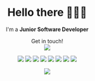 <!--
**lucianosimoni/lucianosimoni** is a ✨ _special_ ✨ repository because its `README.md` (this file) appears on your GitHub profile.

Here are some ideas to get you started:

- 🔭 I’m currently working on ...
- 🌱 I’m currently learning ...
- 👯 I’m looking to collaborate on ...
- 🤔 I’m looking for help with ...
- 💬 Ask me about ...
- 📫 How to reach me: ...
- 😄 Pronouns: ...
- ⚡ Fun fact: ...
-->

<h1 align="center" >Hello there 🧑‍💻✨</h1>
<p align="center">I'm a <b>Junior Software Developer</b></p>
<p align="center">
  Get in touch!
  <br/>
  <img src="https://readme-components.vercel.app/api?component=logo&logo=linkedin&text=false&fill=219ebc">
</p>

<p align="center">
  <img src="https://readme-components.vercel.app/api?component=logo&logo=react&text=false&animation=spin&fill=264653">
  <img src="https://readme-components.vercel.app/api?component=logo&logo=javascript&text=false&fill=287271">
  <img src="https://readme-components.vercel.app/api?component=logo&logo=postgresql&text=false&fill=2A9D8F">
  <img src="https://readme-components.vercel.app/api?component=logo&logo=firebase&text=false&fill=E9C46A">
  <img src="https://readme-components.vercel.app/api?component=logo&logo=python&text=false&fill=EFB366">
  <img src="https://readme-components.vercel.app/api?component=logo&logo=git&text=false&fill=F4A261">
  <img src="https://readme-components.vercel.app/api?component=logo&logo=npm&text=false&fill=EE8959">
  <img src="https://readme-components.vercel.app/api?component=logo&logo=node.js&text=false&fill=E76F51">
</p>

<p align="center">
  <img src="https://github-readme-stats.vercel.app/api?username=lucianosimoni&theme=codeSTACKr">
</p>
